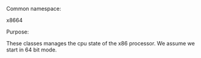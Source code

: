 Common namespace: 

x8664

Purpose:

These classes manages the cpu state of the x86 processor. We assume we start in 64 bit mode.
